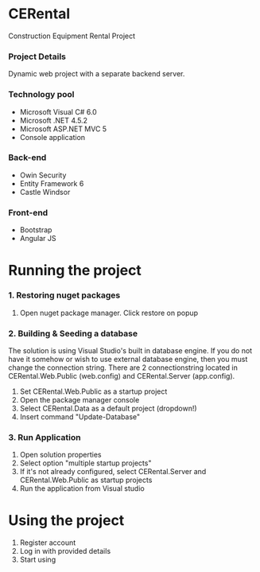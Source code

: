 # CERental
Construction Equipment Rental Project

### Project Details
Dynamic web project with a separate backend server.

### Technology pool

- Microsoft Visual C# 6.0
- Microsoft .NET 4.5.2
- Microsoft ASP.NET MVC 5
- Console application

### Back-end
- Owin Security
- Entity Framework 6
- Castle Windsor

### Front-end
- Bootstrap
- Angular JS

# Running the project

### 1. Restoring nuget packages
1. Open nuget package manager. Click restore on popup

### 2. Building & Seeding a database
The solution is using Visual Studio's built in database engine. If you do not have it somehow or wish to use external database engine, then you must change the connection string. There are 2 connectionstring located in CERental.Web.Public (web.config) and CERental.Server (app.config).

1. Set CERental.Web.Public as a startup project
2. Open the package manager console
3. Select CERental.Data as a default project (dropdown!)
4. Insert command "Update-Database"

### 3. Run Application
1. Open solution properties
2. Select option "multiple startup projects"
3. If it's not already configured, select CERental.Server and CERental.Web.Public as startup projects
4. Run the application from Visual studio

# Using the project

1. Register account
2. Log in with provided details
3. Start using
